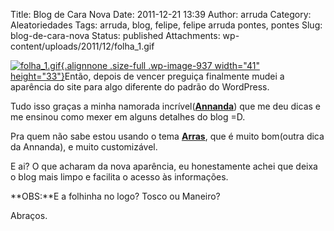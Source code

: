 Title: Blog de Cara Nova
Date: 2011-12-21 13:39
Author: arruda
Category: Aleatoriedades
Tags: arruda, blog, felipe, felipe arruda pontes, pontes
Slug: blog-de-cara-nova
Status: published
Attachments: wp-content/uploads/2011/12/folha_1.gif

[![]({static}wp-content/uploads/2011/12/folha_1.gif "folha_1.gif"){.alignnone .size-full .wp-image-937 width="41" height="33"}]({static}wp-content/uploads/2011/12/folha_1.gif)Então, depois de vencer preguiça finalmente mudei a aparência do site para algo diferente do padrão do WordPress.

Tudo isso graças a minha namorada incrível(**[Annanda](https://twitter.com/4nn4nd4 "Annanda Linda d+!")**) que me deu dicas e me ensinou como mexer em alguns detalhes do blog =D.

Pra quem não sabe estou usando o tema **[Arras](http://www.arrastheme.com/ "Arras")**, que é muito bom(outra dica da Annanda), e muito customizável.

E ai? O que acharam da nova aparência, eu honestamente achei que deixa o blog mais limpo e facilita o acesso às informações.

**OBS:**E a folhinha no logo? Tosco ou Maneiro?

Abraços.
